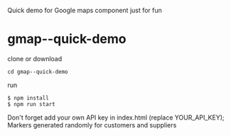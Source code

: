 Quick demo for Google maps component
just for fun
# gmap--quick-demo

clone or download
```
cd gmap--quick-demo
```
run
```
$ npm install
$ npm run start
```

Don't forget add your own API key in index.html (replace YOUR_API_KEY);
Markers generated randomly for customers and suppliers
